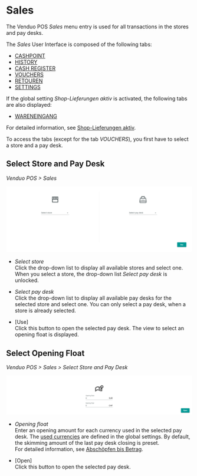 # Sales

The Venduo POS *Sales* menu entry is used for all transactions in the stores and pay desks.

The *Sales* User Interface is composed of the following tabs:
  - [CASHPOINT](01a_Sales.md)
  - [HISTORY](01b_Sales.md)
  - [CASH REGISTER](01c_Sales.md)
  - [VOUCHERS](01d_Sales.md)
  - [RETOUREN](01e_Sales.md)
  - [SETTINGS](01f_Sales.md)

If the global setting *Shop-Lieferungen aktiv* is activated, the following tabs are also displayed:
  - [WARENEINGANG](01g_Sales.md)

For detailed information, see [Shop-Lieferungen aktiv](02a_Management.md#shop-lieferungen-aktiv).


To access the tabs (except for the tab *VOUCHERS*), you first have to select a store and a pay desk.

## Select Store and Pay Desk
*Venduo POS > Sales*

![Sales](/Assets/Screenshots/VenduoPOS/Sales/Select.png "[Sales]")

- *Select store*   
  Click the drop-down list to display all available stores and select one. When you select a store, the drop-down list *Select pay desk* is unlocked.

- *Select pay desk*   
  Click the drop-down list to display all available pay desks for the selected store and select one. You can only select a pay desk, when a store is already selected.

- [Use]   
  Click this button to open the selected pay desk. The view to select an opening float is displayed.

## Select Opening Float

*Venduo POS > Sales > Select Store and Pay Desk*

![Sales](/Assets/Screenshots/VenduoPOS/Sales/OpeningFloat.png "[Sales]")

- *Opening float*   
  Enter an opening amount for each currency used in the selected pay desk. The [used currencies](02a_Management.md#verwendete-währungen) are defined in the global settings. By default, the skimming amount of the last pay desk closing is preset.   
  For detailed information, see [Abschöpfen bis Betrag](02a_Management.md#abschöpfen-bis-betrag).

- [Open]   
  Click this button to open the selected pay desk.
